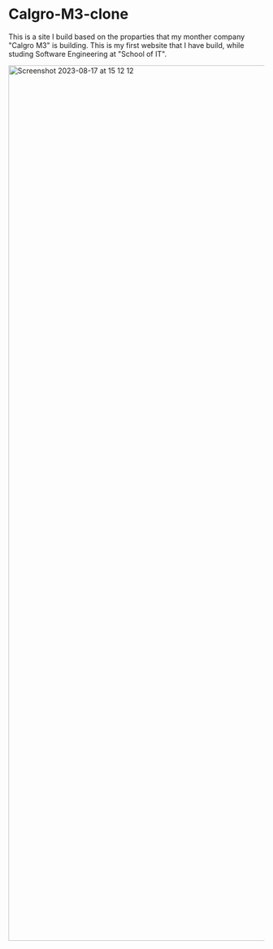 # Calgro-M3-clone

This is a site I build based on the proparties that my monther company "Calgro M3" is building.
This is my first website that I have build, while studing Software Engineering at "School of IT".

<img width="1724" alt="Screenshot 2023-08-17 at 15 12 12" src="https://github.com/jarredc23/Calgro-M3-clone/assets/131195538/a7570d4a-94f5-42ea-b48f-24e9c20de476">



